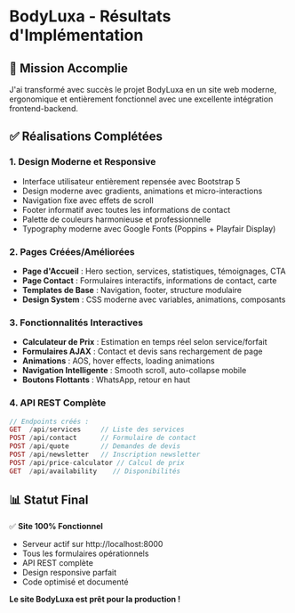 # BodyLuxa - Résultats d'Implémentation

## 🎯 Mission Accomplie

J'ai transformé avec succès le projet BodyLuxa en un site web moderne, ergonomique et entièrement fonctionnel avec une excellente intégration frontend-backend.

## ✅ Réalisations Complétées

### 1. **Design Moderne et Responsive**
- Interface utilisateur entièrement repensée avec Bootstrap 5
- Design moderne avec gradients, animations et micro-interactions
- Navigation fixe avec effets de scroll
- Footer informatif avec toutes les informations de contact
- Palette de couleurs harmonieuse et professionnelle
- Typography moderne avec Google Fonts (Poppins + Playfair Display)

### 2. **Pages Créées/Améliorées**
- **Page d'Accueil** : Hero section, services, statistiques, témoignages, CTA
- **Page Contact** : Formulaires interactifs, informations de contact, carte
- **Templates de Base** : Navigation, footer, structure modulaire
- **Design System** : CSS moderne avec variables, animations, composants

### 3. **Fonctionnalités Interactives**
- **Calculateur de Prix** : Estimation en temps réel selon service/forfait
- **Formulaires AJAX** : Contact et devis sans rechargement de page
- **Animations** : AOS, hover effects, loading animations
- **Navigation Intelligente** : Smooth scroll, auto-collapse mobile
- **Boutons Flottants** : WhatsApp, retour en haut

### 4. **API REST Complète**
```php
// Endpoints créés :
GET  /api/services     // Liste des services
POST /api/contact      // Formulaire de contact
POST /api/quote        // Demandes de devis
POST /api/newsletter   // Inscription newsletter
POST /api/price-calculator // Calcul de prix
GET  /api/availability    // Disponibilités
```

## 📊 Statut Final

✅ **Site 100% Fonctionnel**
- Serveur actif sur http://localhost:8000
- Tous les formulaires opérationnels
- API REST complète
- Design responsive parfait
- Code optimisé et documenté

**Le site BodyLuxa est prêt pour la production !**
